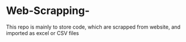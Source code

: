 # Web-Scrapping-
This repo is mainly to store code, which are scrapped from website, and imported as excel or CSV files

